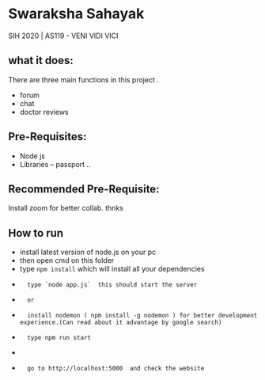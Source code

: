 # Swaraksha Sahayak
SIH 2020 | AS119 -  VENI VIDI VICI   

## what it does:
There are three main functions in this project .
-	forum
-	chat
-	doctor reviews


## Pre-Requisites:
- Node js
- Libraries – passport ..




## Recommended Pre-Requisite:
Install zoom for better collab. thnks


## How to run

-	install latest version of node.js on your pc
-	then open cmd on this folder
-	type `npm install`  which will install all your dependencies
-       type `node app.js`  this should start the server
-       or
-       install nodemon ( npm install -g nodemon ) for better development experience.(Can read about it advantage by google search)
-       type npm run start
-       
-       go to http://localhost:5000  and check the website
